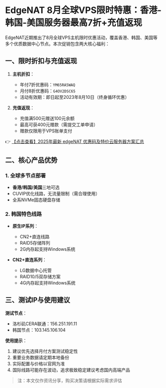 # EdgeNAT 8月全球VPS限时特惠：香港-韩国-美国服务器最高7折+充值返现

EdgeNAT近期推出了8月全球VPS主机限时优惠活动，覆盖香港、韩国、美国等多个优质数据中心节点。本次促销包含两大核心福利：

## 一、限时折扣与充值返现

1. **主机折扣**：
   - 年付7折优惠码：`YM65RA5WAQ`
   - 月付8折优惠码：`G4OV2DSC65`
   - 活动有效期：即日起至2023年8月10日（终身循环优惠）

2. **充值返现**：
   - 充值满500元赠送100元余额
   - 最高可获400元赠款（需提交工单申请）
   - 赠款仅限用于VPS账单支付

👉 [【点击查看】2025年最新 edgeNAT 优惠码及特价云服务器方案汇总](https://bit.ly/edgenat)

## 二、核心产品优势

### 1. 全球多节点部署
- **香港/韩国/美国**三地可选
- CUVIP优化线路，无流量限制（需合理使用）
- 全系NVMe固态硬盘存储

### 2. 韩国特色线路
- **原生IP系列**：
  - CN2+直连线路
  - RAID5存储阵列
  - 2G内存起支持Windows系统

- **CN2+直连系列**：
  - LG数据中心托管
  - RAID10/5双存储方案
  - 4G内存起支持Windows系统

## 三、测试IP与使用建议
**测试节点**：
- 洛杉矶CERA联通：156.251.191.11
- 韩国节点：103.145.106.104

**使用提示**：
1. 建议优先选择月付方案测试稳定性
2. 重要业务数据请定期本地备份
3. 实际配置与价格以官网为准
4. 国际线路可能存在波动，追求极致稳定建议考虑国内高端产品

> 注：本文仅作资讯分享，购买决策请根据实际需求评估
